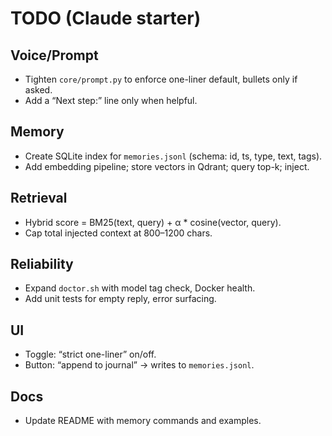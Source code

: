 # TODO (Claude starter)

## Voice/Prompt
- Tighten `core/prompt.py` to enforce one-liner default, bullets only if asked.
- Add a “Next step:” line only when helpful.

## Memory
- Create SQLite index for `memories.jsonl` (schema: id, ts, type, text, tags).
- Add embedding pipeline; store vectors in Qdrant; query top-k; inject.

## Retrieval
- Hybrid score = BM25(text, query) + α * cosine(vector, query).
- Cap total injected context at 800–1200 chars.

## Reliability
- Expand `doctor.sh` with model tag check, Docker health.
- Add unit tests for empty reply, error surfacing.

## UI
- Toggle: “strict one-liner” on/off.
- Button: “append to journal” → writes to `memories.jsonl`.

## Docs
- Update README with memory commands and examples.
